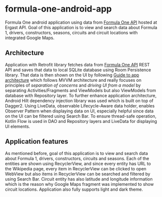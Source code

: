 # formula-one-android-app

Formula One android application using data from [Formula One API](https://documenter.getpostman.com/view/11586746/SztEa7bL#intro) hosted at Ergast API. Goal of this application is to
view and search data about Formula 1, drivers, constructors, seasons, circuits and circuit locations with integrated Google Maps.

## Architecture

Application with Retrofit library fetches data from [Formula One API](https://documenter.getpostman.com/view/11586746/SztEa7bL#intro) REST API and saves that data to local SQLite database using Room Persistence library.
That data is then shown on the UI by following [Guide to app architecture](https://developer.android.com/jetpack/guide) which follows MVVM architecture and really focuses on principles of _separation of concerns_ and _driving UI from a model_ by
separating Activities/Fragments and ViewModels but also ViewModels from database with Repository layer. To further enhance application architecture, Android Hilt dependency injection library was used which
is built on top of Dagger2. Using LiveData, observable Lifecycle-Aware data holder, enables Observer Pattern when displaying data on UI, especially helpful since data on the UI can be filtered using Search Bar.
To ensure thread-safe operation, Kotlin Flow is used in DAO and Repository layers and LiveData for displaying UI elements.

## Application features

As mentioned before, goal of this application is to view and search data about Formula 1, drivers, constructors, circuits and seasons. Each of the entities are shown using RecyclerView, and since
every entity has URL to the Wikipedia page, every item in RecyclerView can be clicked to open WebView but also items in RecyclerView can be searched and filtered by using Search Bar.
Circuit entity has also latitude and longitude information which is the reason why Google Maps fragment was implemented to show circuit locations. Application also fully supports light and dark theme.
